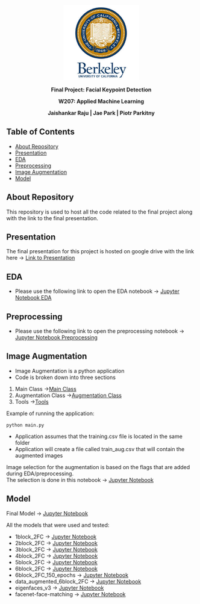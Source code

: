 <p align="center">
    <img src="uc-berkeley-logo-seal.jpg" alt="Logo" width="200" height="200">
</p>

<p align="center">
  <p align="center"><strong>Final Project: Facial Keypoint Detection</strong></p>
  <p align="center"><strong>W207: Applied Machine Learning</strong></p>
  <p align="center"><strong>Jaishankar Raju | Jae Park | Piotr Parkitny</strong></p>
</p>

<!-- TABLE OF CONTENTS -->
## Table of Contents

* [About Repository](#about-repository)
* [Presentation](#presentation)
* [EDA](#eda)
* [Preprocessing](#preprocessing)
* [Image Augmentation](#image-augmentation)
* [Model](#model)

<!-- about repository -->
About Repository
------------

This repository is used to host all the code related to the final project along with the link to the final presentation.


<!-- presentation -->
Presentation
------------

The final presentation for this project is hosted on google drive with the link here -> [Link to Presentation](https://docs.google.com/presentation/d/1zQLQ3WyMFHNmQW__SyUghMysKJFmwZ9nAzqLj_FVT9g/edit?usp=sharing)

<!-- eda -->
EDA
------------

- Please use the following link to open the EDA notebook -> [Jupyter Notebook EDA](EDA_preprocessing/proj4_preprocess_func.ipynb)

<!-- preprocessing -->
Preprocessing
------------

- Please use the following link to open the preprocessing notebook -> [Jupyter Notebook Preprocessing](EDA_preprocessing/proj4_eda_preprocessing.ipynb)


<!-- IMAGE AUGMENTATION -->
Image Augmentation
------------

- Image Augmentation is a python application 
- Code is broken down into three sections

1. Main Class ->[Main Class](Image_Augmentation/main.py)
2. Augmentation Class ->[Augmentation Class](Image_Augmentation/Aug_Image.py)
3. Tools ->[Tools](Image_Augmentation/tools.py)

Example of running the application:
    
    python main.py

- Application assumes that the training.csv file is located in the same folder 
- Application will create a file called train_aug.csv that will contain the augmented images

Image selection for the augmentation is based on the flags that are added during EDA/preprocessing.  
The selection is done in this notebook -> [Jupyter Notebook](Image_Augmentation/Image_Augmentation_Selection.ipynb)  

<!-- model -->
Model
------------
Final Model -> [Jupyter Notebook](models/Final_Model.ipynb)  

All the models that were used and tested:
- 1block_2FC -> [Jupyter Notebook](models/1block_2FC.ipynb)
- 2block_2FC -> [Jupyter Notebook](models/2block_2FC.ipynb)
- 3block_2FC -> [Jupyter Notebook](models/3block_2FC.ipynb)
- 4block_2FC -> [Jupyter Notebook](models/4block_2FC.ipynb)
- 5block_2FC -> [Jupyter Notebook](models/5block_2FC.ipynb)
- 6block_2FC -> [Jupyter Notebook](models/6block_2FC.ipynb)
- 6block_2FC_150_epochs -> [Jupyter Notebook](models/6block_2FC_150_epochs.ipynb)
- data_augmented_6block_2FC -> [Jupyter Notebook](models/data_augmented_6block_2FC.ipynb)
- eigenfaces_v3 -> [Jupyter Notebook](models/eigenfaces_v3.ipynb)
- facenet-face-matching -> [Jupyter Notebook](models/facenet-face-matching.ipynb)

